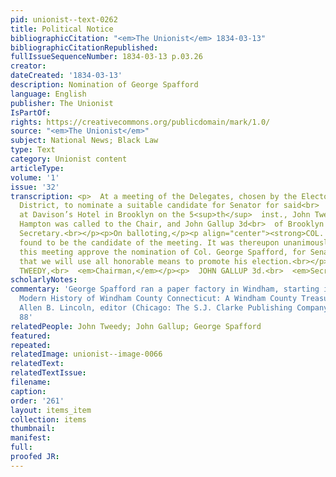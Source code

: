 ```yaml
---
pid: unionist--text-0262
title: Political Notice
bibliographicCitation: "<em>The Unionist</em> 1834-03-13"
bibliographicCitationRepublished: 
fullIssueSequenceNumber: 1834-03-13 p.03.26
creator: 
dateCreated: '1834-03-13'
description: Nomination of George Spafford
language: English
publisher: The Unionist
IsPartOf: 
rights: https://creativecommons.org/publicdomain/mark/1.0/
source: "<em>The Unionist</em>"
subject: National News; Black Law
type: Text
category: Unionist content
articleType: 
volume: '1'
issue: '32'
transcription: <p>  At a meeting of the Delegates, chosen by the Electors of the 13<sup>th</sup>  Senatorial
  District, to nominate a suitable candidate for Senator for said<br>  District, holden
  at Davison’s Hotel in Brooklyn on the 5<sup>th</sup>  inst., John Tweedy Esq. of
  Hampton was called to the Chair, and John Gallup 3d<br>  of Brooklyn was chosen
  Secretary.<br></p><p>On balloting,</p><p align="center"><strong>COL. GEORGE SPAFFORD</strong></p><p>  was
  found to be the candidate of the meeting. It was thereupon unanimously<br></p><p>  <em>Resolved,</em>  That
  this meeting approve the nomination of Col. George Spafford, for Senator,<br>  and
  that we will use all honorable means to promote his election.<br></p><p>  &nbsp;&nbsp;&nbsp;&nbsp;&nbsp;&nbsp;&nbsp;&nbsp;&nbsp;&nbsp;&nbsp;<br>  &nbsp;&nbsp;&nbsp;&nbsp;&nbsp;&nbsp;&nbsp;&nbsp;&nbsp;&nbsp;&nbsp;&nbsp;&nbsp;&nbsp;&nbsp;&nbsp;&nbsp;&nbsp;&nbsp;&nbsp;&nbsp;&nbsp;&nbsp;&nbsp;&nbsp;&nbsp;&nbsp;&nbsp;&nbsp;&nbsp;&nbsp;&nbsp;&nbsp;&nbsp;&nbsp;<br>  JOHN
  TWEEDY,<br>  <em>Chairman,</em></p><p>  JOHN GALLUP 3d.<br>  <em>Secretary.</em></p>
scholarlyNotes: 
commentary: 'George Spafford ran a paper factory in Windham, starting in 1830. <em>A
  Modern History of Windham County Connecticut: A Windham County Treasure Book</em>,
  Allen B. Lincoln, editor (Chicago: The S.J. Clarke Publishing Company, 1920), p.
  88'
relatedPeople: John Tweedy; John Gallup; George Spafford
featured: 
repeated: 
relatedImage: unionist--image-0066
relatedText: 
relatedTextIssue: 
filename: 
caption: 
order: '261'
layout: items_item
collection: items
thumbnail: 
manifest: 
full: 
proofed JR: 
---
```

